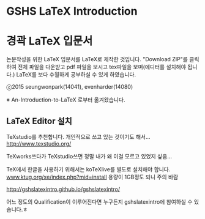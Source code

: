 # GSHS LaTeX Introduction
# 경곽 LaTeX 입문서
논문작성을 위한 LaTeX 입문서를 LaTeX로 제작한 것입니다.
"Download ZIP"를 클릭하여 전체 파일을 다운받고 pdf 파일을 보시고
tex파일을 보며(에디터를 설치해야 됩니다.) LaTeX를 보다 수월하게 공부하실 수 있게 하였습니다.

ⓒ2015 seungwonpark(14041), evenharder(14080)

※ An-Introduction-to-LaTeX 로부터 옮겨왔습니다.

## LaTeX Editor 설치

TeXstudio를 추천합니다. 개인적으로 쓰고 있는 것이기도 해서...
http://www.texstudio.org/

TeXworks쓰다가 TeXstudio쓰면 정말 내가 왜 이걸 모르고 있었지 싶음...

TeX에서 한글을 사용하기 위해서는 koTeXlive를 별도로 설치해야 합니다.
www.ktug.org/xe/index.php?mid=install
용량이 1GB정도 되니 주의 바람

http://gshslatexintro.github.io/gshslatexintro/

어느 정도의 Qualification이 이루어진다면 누구든지 gshslatexintro에 참여하실 수 있습니다.ㅎ
